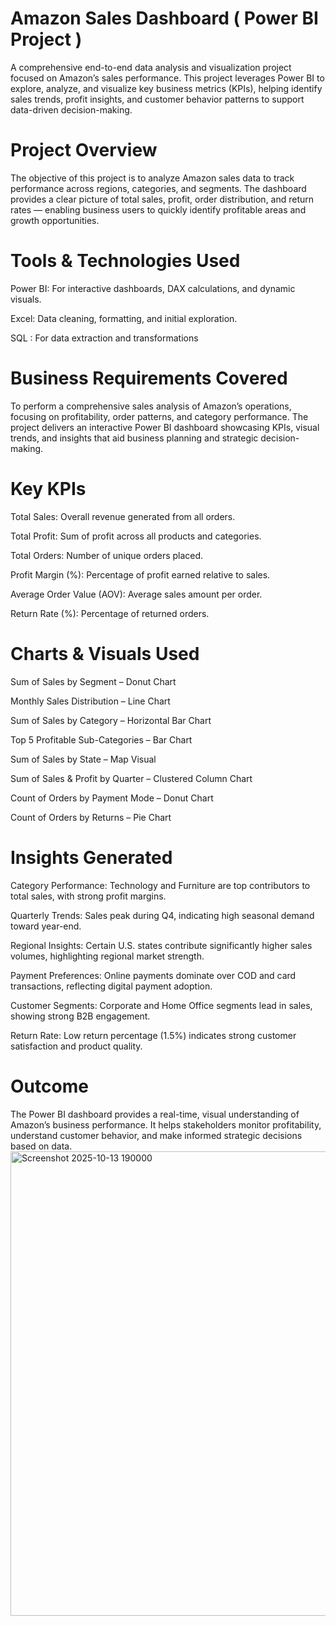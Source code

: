 # Amazon Sales Dashboard ( Power BI Project )

A comprehensive end-to-end data analysis and visualization project focused on Amazon’s sales performance. This project leverages Power BI to explore, analyze, and visualize key business metrics (KPIs), helping identify sales trends, profit insights, and customer behavior patterns to support data-driven decision-making.

# Project Overview

The objective of this project is to analyze Amazon sales data to track performance across regions, categories, and segments. The dashboard provides a clear picture of total sales, profit, order distribution, and return rates — enabling business users to quickly identify profitable areas and growth opportunities.

# Tools & Technologies Used

Power BI: For interactive dashboards, DAX calculations, and dynamic visuals.

Excel: Data cleaning, formatting, and initial exploration.

SQL : For data extraction and transformations 

# Business Requirements Covered

To perform a comprehensive sales analysis of Amazon’s operations, focusing on profitability, order patterns, and category performance.
The project delivers an interactive Power BI dashboard showcasing KPIs, visual trends, and insights that aid business planning and strategic decision-making.

# Key KPIs

Total Sales: Overall revenue generated from all orders.

Total Profit: Sum of profit across all products and categories.

Total Orders: Number of unique orders placed.

Profit Margin (%): Percentage of profit earned relative to sales.

Average Order Value (AOV): Average sales amount per order.

Return Rate (%): Percentage of returned orders.
 
# Charts & Visuals Used

Sum of Sales by Segment – Donut Chart

Monthly Sales Distribution – Line Chart

Sum of Sales by Category – Horizontal Bar Chart

Top 5 Profitable Sub-Categories – Bar Chart

Sum of Sales by State – Map Visual

Sum of Sales & Profit by Quarter – Clustered Column Chart

Count of Orders by Payment Mode – Donut Chart

Count of Orders by Returns – Pie Chart

# Insights Generated

Category Performance: Technology and Furniture are top contributors to total sales, with strong profit margins.

Quarterly Trends: Sales peak during Q4, indicating high seasonal demand toward year-end.

Regional Insights: Certain U.S. states contribute significantly higher sales volumes, highlighting regional market strength.

Payment Preferences: Online payments dominate over COD and card transactions, reflecting digital payment adoption.

Customer Segments: Corporate and Home Office segments lead in sales, showing strong B2B engagement.

Return Rate: Low return percentage (1.5%) indicates strong customer satisfaction and product quality.

# Outcome

The Power BI dashboard provides a real-time, visual understanding of Amazon’s business performance.
It helps stakeholders monitor profitability, understand customer behavior, and make informed strategic decisions based on data.
<img width="1340" height="743" alt="Screenshot 2025-10-13 190000" src="https://github.com/user-attachments/assets/abc1e1e2-47ca-466e-a363-f4283f8c8b4b" />
